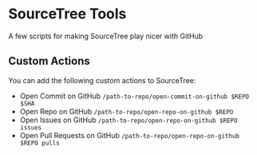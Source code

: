 # SourceTree Tools

A few scripts for making SourceTree play nicer with GitHub

## Custom Actions
 
You can add the following custom actions to SourceTree:

* Open Commit on GitHub `/path-to-repo/open-commit-on-github $REPO $SHA` 
* Open Repo on GitHub `/path-to-repo/open-repo-on-github $REPO` 
* Open Issues on GitHub `/path-to-repo/open-repo-on-github $REPO issues` 
* Open Pull Requests on GitHub `/path-to-repo/open-repo-on-github $REPO pulls` 
